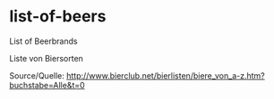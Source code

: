 # list-of-beers
List of Beerbrands

Liste von Biersorten

Source/Quelle: http://www.bierclub.net/bierlisten/biere_von_a-z.htm?buchstabe=Alle&t=0
